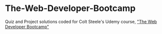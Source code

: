 # The-Web-Developer-Bootcamp
Quiz and Project solutions coded for Colt Steele's Udemy course, ["The Web Developer Bootcamp"](https://www.udemy.com/the-web-developer-bootcamp/)
